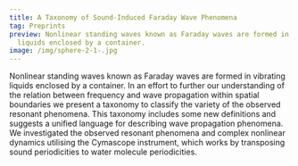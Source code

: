 ```yaml
---
title: A Taxonomy of Sound-Induced Faraday Wave Phenomena
tag: Preprints
preview: Nonlinear standing waves known as Faraday waves are formed in vibrating
  liquids enclosed by a container.
image: /img/sphere-2-1-.jpg
---
```

Nonlinear standing waves known as Faraday waves are formed in vibrating liquids enclosed by a container. In an effort to further our understanding of the relation between frequency and wave propagation within spatial boundaries we present a taxonomy to classify the variety of the observed resonant phenomena. This taxonomy includes some new definitions and suggests a unified language for describing wave propagation phenomena. We investigated the observed resonant phenomena and complex nonlinear dynamics utilising the Cymascope instrument, which works by transposing sound periodicities to water molecule periodicities.
